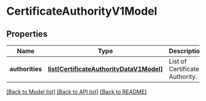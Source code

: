 # CertificateAuthorityV1Model

## Properties
Name | Type | Description | Notes
------------ | ------------- | ------------- | -------------
**authorities** | [**list[CertificateAuthorityDataV1Model]**](CertificateAuthorityDataV1Model.md) | List of Certificate Authority. | [optional] 

[[Back to Model list]](../README.md#documentation-for-models) [[Back to API list]](../README.md#documentation-for-api-endpoints) [[Back to README]](../README.md)


